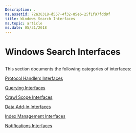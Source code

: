 ```yaml
---
Description: .
ms.assetid: 72a30318-d557-4f32-85e6-25f1f97fdd9f
title: Windows Search Interfaces
ms.topic: article
ms.date: 05/31/2018
---
```


# Windows Search Interfaces

## 

This section documents the following categories of interfaces:

[Protocol Handlers Interfaces](-search-protocol-handlers-interfaces-entry-page.md)

[Querying Interfaces](-search-querying-interfaces-entry-page.md)

[Crawl Scope Interfaces](-search-crawl-scope-interfaces-entry-page.md)

[Data Add-in Interfaces](-search-data-addins-interfaces-entry-page.md)

[Index Management Interfaces](-search-index-mgt-interfaces-entry-page.md)

[Notifications Interfaces](-search-notifications-interfaces-entry-page.md)

 

 



